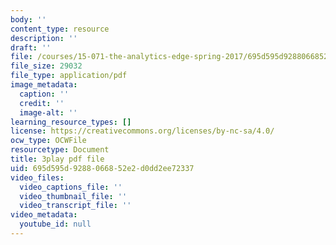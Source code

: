 ```yaml
---
body: ''
content_type: resource
description: ''
draft: ''
file: /courses/15-071-the-analytics-edge-spring-2017/695d595d9288066852e2d0dd2ee72337_ayrdDJPAD5M.pdf
file_size: 29032
file_type: application/pdf
image_metadata:
  caption: ''
  credit: ''
  image-alt: ''
learning_resource_types: []
license: https://creativecommons.org/licenses/by-nc-sa/4.0/
ocw_type: OCWFile
resourcetype: Document
title: 3play pdf file
uid: 695d595d-9288-0668-52e2-d0dd2ee72337
video_files:
  video_captions_file: ''
  video_thumbnail_file: ''
  video_transcript_file: ''
video_metadata:
  youtube_id: null
---
```

